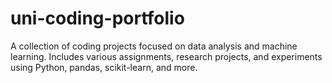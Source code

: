 # uni-coding-portfolio
A collection of coding projects focused on data analysis and machine learning. Includes various assignments, research projects, and experiments using Python, pandas, scikit-learn, and more.
